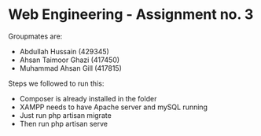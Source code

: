 # Web Engineering - Assignment no. 3

Groupmates are:
- Abdullah Hussain (429345)
- Ahsan Taimoor Ghazi (417450)
- Muhammad Ahsan Gill (417815)

Steps we followed to run this:
- Composer is already installed in the folder
- XAMPP needs to have Apache server and mySQL running
- Just run php artisan migrate
- Then run php artisan serve